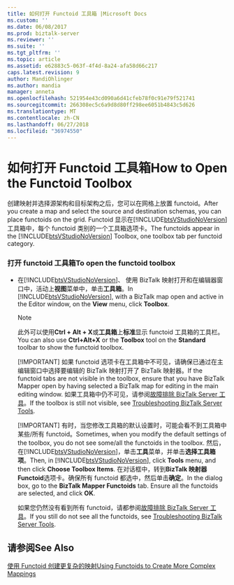 ```yaml
---
title: 如何打开 Functoid 工具箱 |Microsoft Docs
ms.custom: ''
ms.date: 06/08/2017
ms.prod: biztalk-server
ms.reviewer: ''
ms.suite: ''
ms.tgt_pltfrm: ''
ms.topic: article
ms.assetid: e62883c5-063f-4f4d-8a24-afa58d66c217
caps.latest.revision: 9
author: MandiOhlinger
ms.author: mandia
manager: anneta
ms.openlocfilehash: 521954e43cd090a6d41cfeb78f0c91e79f521741
ms.sourcegitcommit: 266308ec5c6a9d8d80ff298ee6051b4843c5d626
ms.translationtype: MT
ms.contentlocale: zh-CN
ms.lasthandoff: 06/27/2018
ms.locfileid: "36974550"
---
```

# <a name="how-to-open-the-functoid-toolbox"></a><span data-ttu-id="b9687-102">如何打开 Functoid 工具箱</span><span class="sxs-lookup"><span data-stu-id="b9687-102">How to Open the Functoid Toolbox</span></span>
<span data-ttu-id="b9687-103">创建映射并选择源架构和目标架构之后，您可以在网格上放置 functoid。</span><span class="sxs-lookup"><span data-stu-id="b9687-103">After you create a map and select the source and destination schemas, you can place functoids on the grid.</span></span> <span data-ttu-id="b9687-104">Functoid 显示在[!INCLUDE[btsVStudioNoVersion](../includes/btsvstudionoversion-md.md)]工具箱中，每个 functoid 类别的一个工具箱选项卡。</span><span class="sxs-lookup"><span data-stu-id="b9687-104">The functoids appear in the [!INCLUDE[btsVStudioNoVersion](../includes/btsvstudionoversion-md.md)] Toolbox, one toolbox tab per functoid category.</span></span>  
  
### <a name="to-open-the-functoid-toolbox"></a><span data-ttu-id="b9687-105">打开 functoid 工具箱</span><span class="sxs-lookup"><span data-stu-id="b9687-105">To open the functoid toolbox</span></span>  
  
- <span data-ttu-id="b9687-106">在[!INCLUDE[btsVStudioNoVersion](../includes/btsvstudionoversion-md.md)]、 使用 BizTalk 映射打开和在编辑器窗口中，活动上**视图**菜单中，单击**工具箱**。</span><span class="sxs-lookup"><span data-stu-id="b9687-106">In [!INCLUDE[btsVStudioNoVersion](../includes/btsvstudionoversion-md.md)], with a BizTalk map open and active in the Editor window, on the **View** menu, click **Toolbox**.</span></span>  
  
  > [!NOTE]
  >  <span data-ttu-id="b9687-107">此外可以使用**Ctrl + Alt + X**或**工具箱**上**标准**显示 functoid 工具箱的工具栏。</span><span class="sxs-lookup"><span data-stu-id="b9687-107">You can also use **Ctrl+Alt+X** or the **Toolbox** tool on the **Standard** toolbar to show the functoid toolbox.</span></span>  
  > 
  > [!IMPORTANT]
  >  <span data-ttu-id="b9687-108">如果 functoid 选项卡在工具箱中不可见，请确保已通过在主编辑窗口中选择要编辑的 BizTalk 映射打开了 BizTalk 映射器。</span><span class="sxs-lookup"><span data-stu-id="b9687-108">If the functoid tabs are not visible in the toolbox, ensure that you have BizTalk Mapper open by having selected a BizTalk map for editing in the main editing window.</span></span> <span data-ttu-id="b9687-109">如果工具箱中仍不可见，请参阅[故障排除 BizTalk Server 工具](../core/troubleshooting-biztalk-server-tools.md)。</span><span class="sxs-lookup"><span data-stu-id="b9687-109">If the toolbox is still not visible, see [Troubleshooting BizTalk Server Tools](../core/troubleshooting-biztalk-server-tools.md).</span></span>  
  > 
  > [!IMPORTANT]
  >  <span data-ttu-id="b9687-110">有时，当您修改工具箱的默认设置时，可能会看不到工具箱中某些/所有 functoid。</span><span class="sxs-lookup"><span data-stu-id="b9687-110">Sometimes, when you modify the default settings of the toolbox, you do not see some/all the functoids in the toolbox.</span></span> <span data-ttu-id="b9687-111">然后，在[!INCLUDE[btsVStudioNoVersion](../includes/btsvstudionoversion-md.md)]，单击**工具**菜单，并单击**选择工具箱项**。</span><span class="sxs-lookup"><span data-stu-id="b9687-111">Then, in [!INCLUDE[btsVStudioNoVersion](../includes/btsvstudionoversion-md.md)], click **Tools** menu, and then click **Choose Toolbox Items**.</span></span> <span data-ttu-id="b9687-112">在对话框中，转到**BizTalk 映射器 Functoid**选项卡。确保所有 functoid 都选中，然后单击**确定**。</span><span class="sxs-lookup"><span data-stu-id="b9687-112">In the dialog box, go to the **BizTalk Mapper Functoids** tab. Ensure all the functoids are selected, and click **OK**.</span></span>  
  > 
  >  <span data-ttu-id="b9687-113">如果您仍然没有看到所有 functoid，请都参阅[故障排除 BizTalk Server 工具](../core/troubleshooting-biztalk-server-tools.md)。</span><span class="sxs-lookup"><span data-stu-id="b9687-113">If you still do not see all the functoids, see [Troubleshooting BizTalk Server Tools](../core/troubleshooting-biztalk-server-tools.md).</span></span>  
  
## <a name="see-also"></a><span data-ttu-id="b9687-114">请参阅</span><span class="sxs-lookup"><span data-stu-id="b9687-114">See Also</span></span>  
 [<span data-ttu-id="b9687-115">使用 Functoid 创建更复杂的映射</span><span class="sxs-lookup"><span data-stu-id="b9687-115">Using Functoids to Create More Complex Mappings</span></span>](../core/using-functoids-to-create-more-complex-mappings.md)